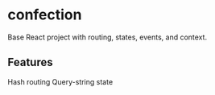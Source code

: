 # confection
Base React project with routing, states, events, and context.


## Features

Hash routing
Query-string state
